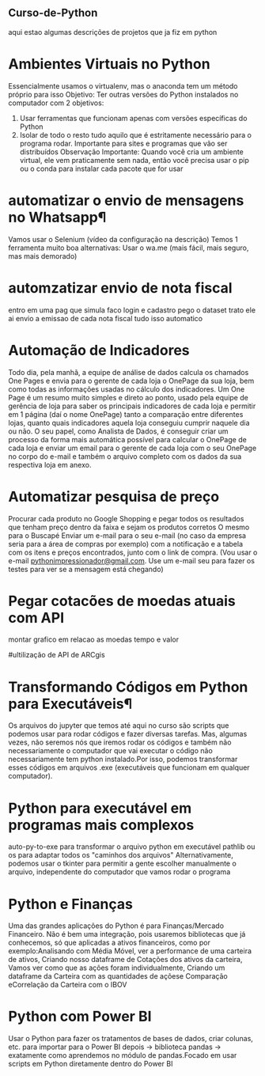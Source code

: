 ##  Curso-de-Python
aqui estao algumas descrições de projetos que ja fiz em python
# Ambientes Virtuais no Python
Essencialmente usamos o virtualenv, mas o anaconda tem um método próprio para isso
Objetivo: Ter outras versões do Python instalados no computador com 2 objetivos:
1. Usar ferramentas que funcionam apenas com versões específicas do Python
2. Isolar de todo o resto tudo aquilo que é estritamente necessário para o programa rodar. Importante para sites e programas que vão ser distribuídos
Observação Importante:
Quando você cria um ambiente virtual, ele vem praticamente sem nada, então você precisa usar o pip ou o conda para instalar cada pacote que for usar

# automatizar o envio de mensagens no Whatsapp¶
Vamos usar o Selenium (vídeo da configuração na descrição)
Temos 1 ferramenta muito boa alternativas:
Usar o wa.me (mais fácil, mais seguro, mas mais demorado)

# automzatizar envio de nota fiscal
entro em uma pag que simula faco login e cadastro
pego o dataset trato ele
ai envio a emissao de cada nota fiscal tudo isso automatico

# Automação de Indicadores
Todo dia, pela manhã, a equipe de análise de dados calcula os chamados One Pages e envia para o gerente de cada loja o OnePage da sua loja, bem como todas as informações usadas no cálculo dos indicadores.
Um One Page é um resumo muito simples e direto ao ponto, usado pela equipe de gerência de loja para saber os principais indicadores de cada loja e permitir em 1 página (daí o nome OnePage) tanto a comparação entre diferentes lojas, quanto quais indicadores aquela loja conseguiu cumprir naquele dia ou não.
O seu papel, como Analista de Dados, é conseguir criar um processo da forma mais automática possível para calcular o OnePage de cada loja e enviar um email para o gerente de cada loja com o seu OnePage no corpo do e-mail e também o arquivo completo com os dados da sua respectiva loja em anexo.

# Automatizar pesquisa de preço
Procurar cada produto no Google Shopping e pegar todos os resultados que tenham preço dentro da faixa e sejam os produtos corretos
O mesmo para o Buscapé
Enviar um e-mail para o seu e-mail (no caso da empresa seria para a área de compras por exemplo) com a notificação e a tabela com os itens e preços encontrados, junto com o link de compra. (Vou usar o e-mail pythonimpressionador@gmail.com. Use um e-mail seu para fazer os testes para ver se a mensagem está chegando)

# Pegar cotacões de moedas atuais com API
montar grafico em relacao as moedas tempo e valor

#ultilização de API de ARCgis

# Transformando Códigos em Python para Executáveis¶
Os arquivos do jupyter que temos até aqui no curso são scripts que podemos usar para rodar códigos e fazer diversas tarefas.
Mas, algumas vezes, não seremos nós que iremos rodar os códigos e também não necessariamente o computador que vai executar o código não necessariamente tem python instalado.Por isso, podemos transformar esses códigos em arquivos .exe (executáveis que funcionam em qualquer computador).

# Python para executável em programas mais complexos
auto-py-to-exe para transformar o arquivo python em executável
pathlib ou os para adaptar todos os "caminhos dos arquivos"
Alternativamente, podemos usar o tkinter para permitir a gente escolher manualmente o arquivo, independente do computador que vamos rodar o programa

# Python e Finanças
Uma das grandes aplicações do Python é para Finanças/Mercado Financeiro. Não é bem uma integração, pois usaremos bibliotecas que já conhecemos, só que aplicadas a ativos financeiros, como por exemplo:Analisando com Média Móvel, ver a performance de uma carteira de ativos, Criando nosso dataframe de Cotações dos ativos da carteira, Vamos ver como que as ações foram individualmente, Criando um dataframe da Carteira com as quantidades de açõese Comparação eCorrelação da Carteira com o IBOV

# Python com Power BI
Usar o Python para fazer os tratamentos de bases de dados, criar colunas, etc. para importar para o Power BI depois -> biblioteca pandas -> exatamente como aprendemos no módulo de pandas.Focado em  usar scripts em Python diretamente dentro do Power BI
